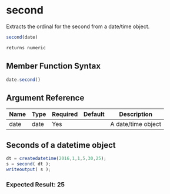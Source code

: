 # second

Extracts the ordinal for the second from a date/time object.

```javascript
second(date)
```

```javascript
returns numeric
```

## Member Function Syntax

```javascript
date.second()
```

## Argument Reference

| Name | Type | Required | Default | Description |
| --- | --- | --- | --- | --- |
| date | date | Yes |  | A date/time object |

## Seconds of a datetime object

```javascript
dt = createdatetime(2016,1,1,5,30,25);
s = second( dt );
writeoutput( s );
```

### Expected Result: 25
